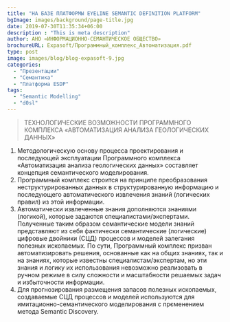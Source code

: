 ```yaml
---
title: "НА БАЗЕ ПЛАТФОРМЫ EYELINE SEMANTIC DEFINITION PLATFORM"
bgImage: images/background/page-title.jpg
date: 2019-07-30T11:35:34+06:00
description : "This is meta description"
author: АНО «ИНФОРМАЦИОННО-СЕМАНТИЧЕСКОЕ ОБЩЕСТВО»
brochureURL: Expasoft/Программный_комплекс_Автоматизация.pdf
type: post
image: images/blog/blog-expasoft-9.jpg
categories: 
  - "Презентации"
  - "Семантика"
  - "Платформа ESDP"
tags:
  - "Semantic Modelling"
  - "d0sl"
---
```


> ТЕХНОЛОГИЧЕСКИЕ ВОЗМОЖНОСТИ  ПРОГРАММНОГО КОМПЛЕКСА «АВТОМАТИЗАЦИЯ АНАЛИЗА ГЕОЛОГИЧЕСКИХ ДАННЫХ»

1. Методологическую основу процесса проектирования и последующей эксплуатации  Программного комплекса «Автоматизация анализа геологических данных» составляет концепция семантического моделирования. 
2. Программный комплекс строится на принципе преобразования неструктурированных данных в структурированную информацию и последующего автоматического извлечения знаний (логических правил) из этой информации.  
3. Автоматически извлеченные знания дополняются знаниями (логикой), которые задаются специалистами/экспертами. Полученные таким образом семантические модели знаний представляют из себя фактически семантические (логические) цифровые двойники (СЦД) процессов и моделей залегания полезных ископаемых. По сути, Программный комплекс призван автоматизировать решения, основанные как на общих знаниях, так и на знаниях, которые известны специалистам/экспертам, но эти знания и логику их использования невозможно реализовать в ручном режиме в силу сложности и масштабности решаемых задач и избыточности информации.   
4. Для прогнозирования  размещения запасов полезных ископаемых, создаваемые СЦД процессов и моделей используются для имитационно-семантического моделирования с прєменением метода Semantic Discovery.